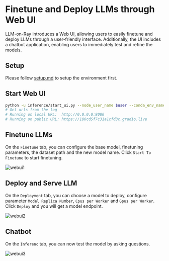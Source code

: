 # Finetune and Deploy LLMs through Web UI

LLM-on-Ray introduces a Web UI, allowing users to easily finetune and deploy LLMs through a user-friendly interface. Additionally, the UI includes a chatbot application, enabling users to immediately test and refine the models.

## Setup
Please follow [setup.md](setup.md) to setup the environment first.

## Start Web UI

```bash
python -u inference/start_ui.py --node_user_name $user --conda_env_name $conda_env --master_ip_port "$node_ip:6379"
# Get urls from the log
# Running on local URL:  http://0.0.0.0:8080
# Running on public URL: https://180cd5f7c31a1cfd3c.gradio.live
```

## Finetune LLMs
On the `Finetune` tab, you can configure the base model, finetuning parameters, the dataset path and the new model name. Click `Start To Finetune` to start finetuning.

![webui1](https://github.com/intel/llm-on-ray/assets/9278199/895be765-13d3-455e-a00d-c9ba67ac6781)



## Deploy and Serve LLM
On the `Deployment` tab, you can choose a model to deploy, configure parameter `Model Replica Number`, `Cpus per Worker` and `Gpus per Worker`. Click `Deploy` and you will get a model endpoint.

![webui2](https://github.com/intel/llm-on-ray/assets/9278199/2a1fb8f2-a2a8-4868-9d1c-418c5c2a6180)


## Chatbot
On the `Inferenc` tab, you can now test the model by asking questions.

![webui3](https://github.com/intel/llm-on-ray/assets/9278199/f7b9dc79-92fe-4e75-85fa-2cf7f36bb58d)


